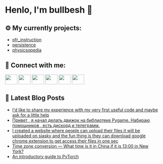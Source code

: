 # Henlo, I'm bullbesh 👋

## ⚙️ My currently projects:
- [pfr_instruction](https://github.com/bullbesh/pfr_instruction)
- [persistence](https://github.com/bullbesh/persistence)
- [physicsopedia](https://github.com/bullbesh/physicsopedia)

## 🔎 Connect with me:
[<img height="32" width="40" src="https://cdn.jsdelivr.net/npm/simple-icons@v5/icons/telegram.svg" />](https://t.me/bullbesh)
[<img height="32" width="40" src="https://cdn.jsdelivr.net/npm/simple-icons@v5/icons/vk.svg" />](https://vk.com/bullbesh)
[<img height="32" width="40" src="https://cdn.jsdelivr.net/npm/simple-icons@v5/icons/twitter.svg" />](https://twitter.com/bullbesh1)
[<img height="32" width="40" src="https://cdn.jsdelivr.net/npm/simple-icons@v5/icons/instagram.svg" />](https://www.instagram.com/bullbesh)
[<img height="32" width="40" src="https://cdn.jsdelivr.net/npm/simple-icons@v5/icons/reddit.svg" />](https://www.reddit.com/user/bullbesh)
[<img height="32" width="40" src="https://cdn.jsdelivr.net/npm/simple-icons@v5/icons/youtube.svg" />](https://www.youtube.com/channel/UCtfjRs6uzgq5mfm8S06WTcg)

## 📕 Latest Blog Posts
<!-- BLOG-POST-LIST:START -->
- [I&#39;d like to share my experience with my very first useful code and maybe ask for a little help](https://www.reddit.com/r/Python/comments/qtrv4s/id_like_to_share_my_experience_with_my_very_first/)
- [Привет , я начал делать движок на библиотеке Pygame. Набираю помощников , есть дискорд и телеграмм.](https://www.reddit.com/r/Python/comments/qtr61b/привет_я_начал_делать_движок_на_библиотеке_pygame/)
- [I created a website where people can upload their files it will be uploaded on siasky and the fun thing is they can download google chrome extension to get access their files in one sec](https://www.reddit.com/r/Python/comments/qtr3jg/i_created_a_website_where_people_can_upload_their/)
- [Time zone conversion — What time is it in China if it is 13:00 in New York?](https://www.reddit.com/r/Python/comments/qtq5ia/time_zone_conversion_what_time_is_it_in_china_if/)
- [An introductory guide to PyTorch](https://www.reddit.com/r/Python/comments/qtphnk/an_introductory_guide_to_pytorch/)
<!-- BLOG-POST-LIST:END -->
